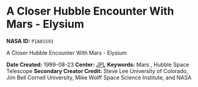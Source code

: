 # A Closer Hubble Encounter With Mars - Elysium

**NASA ID:** `PIA01591`

A Closer Hubble Encounter With Mars - Elysium

**Date Created:** 1999-08-23
**Center:** [JPL](https://www.jpl.nasa.gov/)
**Keywords:** Mars , Hubble Space Telescope
**Secondary Creator Credit:** Steve Lee University of Colorado, Jim Bell Cornell University, 
Mike Wolff Space Science Institute, and NASA

